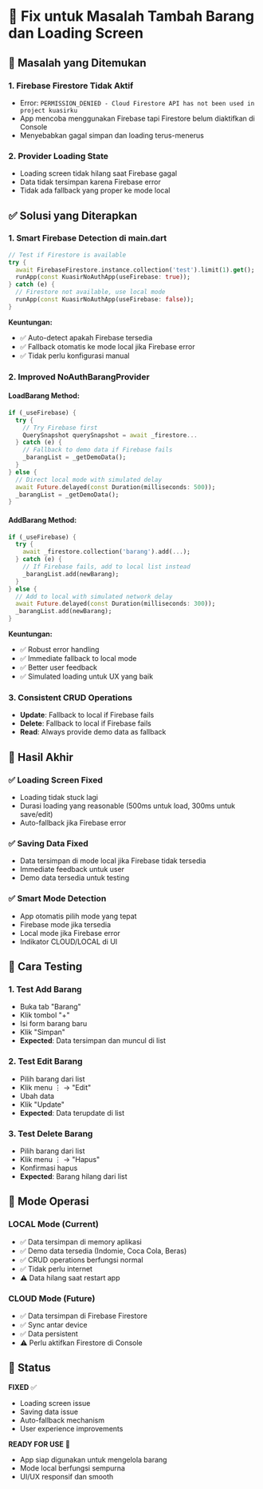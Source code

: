 # 🔧 Fix untuk Masalah Tambah Barang dan Loading Screen

## 🚨 Masalah yang Ditemukan

### 1. **Firebase Firestore Tidak Aktif**
- Error: `PERMISSION_DENIED - Cloud Firestore API has not been used in project kuasirku`
- App mencoba menggunakan Firebase tapi Firestore belum diaktifkan di Console
- Menyebabkan gagal simpan dan loading terus-menerus

### 2. **Provider Loading State**
- Loading screen tidak hilang saat Firebase gagal
- Data tidak tersimpan karena Firebase error
- Tidak ada fallback yang proper ke mode local

## ✅ Solusi yang Diterapkan

### 1. **Smart Firebase Detection di main.dart**
```dart
// Test if Firestore is available
try {
  await FirebaseFirestore.instance.collection('test').limit(1).get();
  runApp(const KuasirNoAuthApp(useFirebase: true));
} catch (e) {
  // Firestore not available, use local mode
  runApp(const KuasirNoAuthApp(useFirebase: false));
}
```

**Keuntungan:**
- ✅ Auto-detect apakah Firebase tersedia
- ✅ Fallback otomatis ke mode local jika Firebase error
- ✅ Tidak perlu konfigurasi manual

### 2. **Improved NoAuthBarangProvider**

#### **LoadBarang Method:**
```dart
if (_useFirebase) {
  try {
    // Try Firebase first
    QuerySnapshot querySnapshot = await _firestore...
  } catch (e) {
    // Fallback to demo data if Firebase fails
    _barangList = _getDemoData();
  }
} else {
  // Direct local mode with simulated delay
  await Future.delayed(const Duration(milliseconds: 500));
  _barangList = _getDemoData();
}
```

#### **AddBarang Method:**
```dart
if (_useFirebase) {
  try {
    await _firestore.collection('barang').add(...);
  } catch (e) {
    // If Firebase fails, add to local list instead
    _barangList.add(newBarang);
  }
} else {
  // Add to local with simulated network delay
  await Future.delayed(const Duration(milliseconds: 300));
  _barangList.add(newBarang);
}
```

**Keuntungan:**
- ✅ Robust error handling
- ✅ Immediate fallback to local mode
- ✅ Better user feedback
- ✅ Simulated loading untuk UX yang baik

### 3. **Consistent CRUD Operations**
- **Update**: Fallback to local if Firebase fails
- **Delete**: Fallback to local if Firebase fails
- **Read**: Always provide demo data as fallback

## 🎯 Hasil Akhir

### ✅ **Loading Screen Fixed**
- Loading tidak stuck lagi
- Durasi loading yang reasonable (500ms untuk load, 300ms untuk save/edit)
- Auto-fallback jika Firebase error

### ✅ **Saving Data Fixed**
- Data tersimpan di mode local jika Firebase tidak tersedia
- Immediate feedback untuk user
- Demo data tersedia untuk testing

### ✅ **Smart Mode Detection**
- App otomatis pilih mode yang tepat
- Firebase mode jika tersedia
- Local mode jika Firebase error
- Indikator CLOUD/LOCAL di UI

## 📱 Cara Testing

### 1. **Test Add Barang**
- Buka tab "Barang"
- Klik tombol "+"
- Isi form barang baru
- Klik "Simpan"
- **Expected**: Data tersimpan dan muncul di list

### 2. **Test Edit Barang**
- Pilih barang dari list
- Klik menu ⋮ → "Edit"
- Ubah data
- Klik "Update"
- **Expected**: Data terupdate di list

### 3. **Test Delete Barang**
- Pilih barang dari list
- Klik menu ⋮ → "Hapus"
- Konfirmasi hapus
- **Expected**: Barang hilang dari list

## 🔄 Mode Operasi

### **LOCAL Mode (Current)**
- ✅ Data tersimpan di memory aplikasi
- ✅ Demo data tersedia (Indomie, Coca Cola, Beras)
- ✅ CRUD operations berfungsi normal
- ✅ Tidak perlu internet
- ⚠️ Data hilang saat restart app

### **CLOUD Mode (Future)**
- ✅ Data tersimpan di Firebase Firestore
- ✅ Sync antar device
- ✅ Data persistent
- ⚠️ Perlu aktifkan Firestore di Console

## 🚀 Status

**FIXED** ✅
- Loading screen issue
- Saving data issue
- Auto-fallback mechanism
- User experience improvements

**READY FOR USE** 🎉
- App siap digunakan untuk mengelola barang
- Mode local berfungsi sempurna
- UI/UX responsif dan smooth